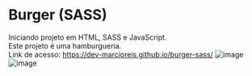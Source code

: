 # Burger (SASS)
Iniciando projeto em HTML, SASS e JavaScript.<br>
Este projeto é uma hamburgueria.<br>
Link de acesso: https://dev-marcioreis.github.io/burger-sass/
![image](https://user-images.githubusercontent.com/122680054/214065341-09b98b51-421e-4e0e-85c2-16f83eac6183.png)
![image](https://user-images.githubusercontent.com/122680054/214080994-c9c0b96a-2fcb-43dd-8873-34dff1c4b733.png)

